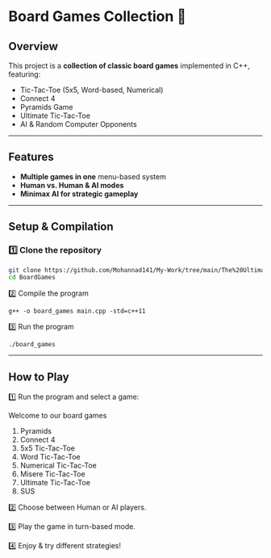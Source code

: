 # Board Games Collection 🎲  

## Overview  
This project is a **collection of classic board games** implemented in C++, featuring:  
- Tic-Tac-Toe (5x5, Word-based, Numerical)  
- Connect 4  
- Pyramids Game  
- Ultimate Tic-Tac-Toe  
- AI & Random Computer Opponents  
---
## Features  
- **Multiple games in one** menu-based system  
- **Human vs. Human & AI modes**  
- **Minimax AI for strategic gameplay**  
---
## Setup & Compilation  
### 1️⃣ **Clone the repository**  
```bash
git clone https://github.com/Mohannad141/My-Work/tree/main/The%20Ultimate%20Board%20Game
cd BoardGames
```
2️⃣ Compile the program
```
g++ -o board_games main.cpp -std=c++11
```
3️⃣ Run the program
```
./board_games
```
---
## How to Play
1️⃣ Run the program and select a game:

Welcome to our board games  
1) Pyramids  
2) Connect 4  
3) 5x5 Tic-Tac-Toe  
4) Word Tic-Tac-Toe  
5) Numerical Tic-Tac-Toe  
6) Misere Tic-Tac-Toe  
7) Ultimate Tic-Tac-Toe  
8) SUS  

2️⃣ Choose between Human or AI players.

3️⃣ Play the game in turn-based mode.

4️⃣ Enjoy & try different strategies!




